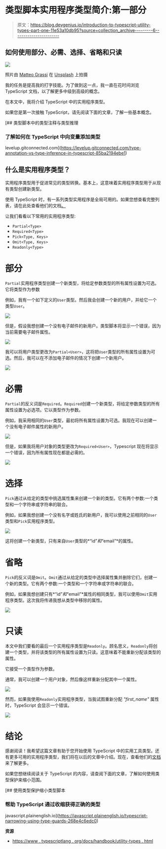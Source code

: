 # 类型脚本实用程序类型简介:第一部分

> 原文：<https://blog.devgenius.io/introduction-to-typescript-utility-types-part-one-11e53a10db95?source=collection_archive---------6----------------------->

## 如何使用部分、必需、选择、省略和只读

![](img/b9720952a9ac95b8e13b45f6732c275c.png)

照片由 [Matteo Grassi](https://unsplash.com/@matteo_grassi?utm_source=medium&utm_medium=referral) 在 [Unsplash](https://unsplash.com?utm_source=medium&utm_medium=referral) 上拍摄

我的任务是提高我的打字技能。为了做到这一点，我一直在花时间浏览 TypeScript 文档，以了解更多中级到高级的概念。

在本文中，我将介绍 TypeScript 中的实用程序类型。

如果您是第一次接触 TypeScript，请先阅读下面的文章，了解一些基本概念。

[](https://levelup.gitconnected.com/type-annotation-vs-type-inference-in-typescript-85ba2194ebe1) [## 类型脚本中的类型注释与类型推理

### 了解如何在 TypeScript 中向变量添加类型

levelup.gitconnected.com](https://levelup.gitconnected.com/type-annotation-vs-type-inference-in-typescript-85ba2194ebe1) 

## 什么是实用程序类型？

实用程序类型用于促进常见的类型转换。基本上，这意味着实用程序类型用于从现有类型创建新类型。

使用 TypeScript 时，有一系列类型实用程序是全局可用的。如果您想查看完整列表，请在此处查看他们的文档[。](https://www.typescriptlang.org/docs/handbook/utility-types.html)

让我们看看以下常用的实用程序类型:

*   `Partial<Type>`
*   `Required<Type>`
*   `Pick<Type, Keys>`
*   `Omit<Type, Keys>`
*   `Readonly<Type>`

# 部分

`Partial`实用程序类型创建一个新类型，将给定参数类型的所有属性设置为可选。它将类型作为参数

例如，我有一个如下定义的`User`类型。然后我会创建一个新的用户，并给它一个类型`User`。

![](img/1672af26cd74eba88f4a5ce9b320d0a1.png)

但是，假设我想创建一个没有电子邮件的新用户。类型脚本将显示一个错误，因为当前需要电子邮件属性。

![](img/5cc6e518f7a6b89cf974fe9ae060e09f.png)

我可以将用户类型更改为`Partial<User>`，这将把`User`类型的所有属性设置为可选。然后，我可以在不添加电子邮件的情况下创建一个新用户。

![](img/7f4269401610e26e43dd4c3f86815d43.png)

# 必需

`Partial`的反义词是`Required`。`Required`创建一个新类型，将给定参数类型的所有属性设置为必选项。它以类型作为参数。

例如，我采用相同的`User`类型，最初将所有属性设置为可选。我现在可以创建一个没有电子邮件属性的新用户。

![](img/da467d0787da7db5d93c5907fc372b62.png)

但是，如果我将用户对象的类型更改为`Required<User>`，Typescript 现在将显示一个错误，因为所有属性现在都是必需的。

![](img/a69f4bc30a8a90e134979da624827346.png)

# 选择

`Pick`通过从给定的类型中挑选属性集来创建一个新的类型。它有两个参数:一个类型和一个字符串或字符串的联合。

例如，如果我想创建一个没有名字或姓氏的新用户，我可以使用之前相同的`User`类型和`Pick`实用程序类型。

![](img/da3700122478009656a08748eab59bd1.png)

这将创建一个新类型，只有来自`User`类型的*“id”*和*“email”*的属性。

# 省略

`Pick`的反义词是`Omit`。`Omit`通过从给定的类型中选择属性集并删除它们，创建一个新的类型。它有两个参数:一个类型和一个字符串或字符串的联合。

例如，如果我想创建只有*“id”*和*“email”*属性的相同类型，我可以使用`Omit`实用程序类型。这次我将传递我想从类型中移除的属性。

![](img/1c8b19c1601a5af5b2148fadbe2ebf06.png)

# 只读

本文中我们要看的最后一个实用程序类型是`Readonly`。顾名思义，`Readonly`将创建一个类型，并将该类型的所有属性设置为只读。这意味着不能重新分配该类型的属性。

它接受一个类型作为参数。

通常，我可以创建一个用户对象，然后像这样重新分配其中一个属性。

![](img/6b4961fca9b3a0c7b3107a7f4dbb73af.png)

然而，如果我使用`Readonly`实用程序类型，当我试图重新分配 *"first_name"* 属性时，TypeScript 会显示一个错误。

![](img/60a859852a804e6009afa3334414a48a.png)

# 结论

感谢阅读！我希望这篇文章有助于您开始使用 TypeScript 中的实用工具类型。还有更多可用的实用程序类型，我们将在以后的文章中介绍。现在，查看他们的[文档](https://www.typescriptlang.org/docs/handbook/utility-types.html)来了解更多。

如果您想继续阅读关于 TypeScript 的内容，请查阅下面的文章，了解如何使用类型保护来缩小范围。

[](https://javascript.plainenglish.io/typescript-narrowing-using-type-guards-268e4c6edc0) [## 使用类型保护缩小类型脚本

### 帮助 TypeScript 通过收缩获得正确的类型

javascript.plainenglish.io](https://javascript.plainenglish.io/typescript-narrowing-using-type-guards-268e4c6edc0) 

**资源**

*   [https://www . typescriptlang . org/docs/handbook/utility-types . html](https://www.typescriptlang.org/docs/handbook/utility-types.html)